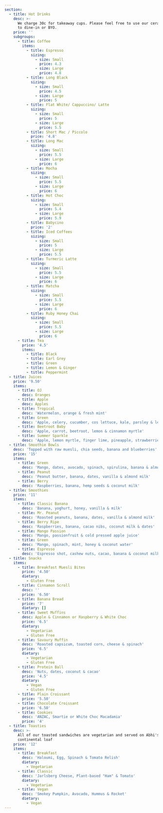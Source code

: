```yaml
---
section:
  - title: Hot Drinks
    desc: >-
      We charge 30c for takeaway cups. Please feel free to use our ceramic ones
      to dine-in or BYO.
    price: ''
    subgroups:
      - title: Coffee
        items:
          - title: Espresso
            sizing:
              - size: Small
                price: 4.3
              - size: Large
                price: 4.8
          - title: Long Black
            sizing:
              - size: Small
                price: 4.5
              - size: Large
                price: 5
          - title: Flat White/ Cappuccino/ Latte
            sizing:
              - size: Small
                price: 5
              - size: Large
                price: 5.5
          - title: Short Mac / Piccolo
            price: '4.8'
          - title: Long Mac
            sizing:
              - size: Small
                price: 5.5
              - size: Large
                price: 6
          - title: Mocha
            sizing:
              - size: Small
                price: 5.5
              - size: Large
                price: 6
          - title: Hot Choc
            sizing:
              - size: Small
                price: 5.4
              - size: Large
                price: 5.9
          - title: Babycino
            price: '2'
          - title: Iced Coffees
            sizing:
              - size: Small
                price: 5
              - size: Large
                price: 5.5
          - title: Turmeric Latte
            sizing:
              - size: Small
                price: 5.5
              - size: Large
                price: 6
          - title: Matcha
            sizing:
              - size: Small
                price: 5.5
              - size: Large
                price: 6
          - title: Ruby Honey Chai
            sizing:
              - size: Small
                price: 5.5
              - size: Large
                price: 6
      - title: Tea
        price: '4.5'
        items:
          - title: Black
          - title: Earl Grey
          - title: Green
          - title: Lemon & Ginger
          - title: Peppermint
  - title: Juices
    price: '9.50'
    items:
      - title: OJ
        desc: Oranges
      - title: Apple
        desc: Apples
      - title: Tropical
        desc: 'Watermelon, orange & fresh mint'
      - title: Green
        desc: 'Apple, celery, cucumber, cos lettuce, kale, parsley & lemon'
      - title: Beetroot Baby
        desc: 'Apple, carrot, beetroot, lemon & cinnamon myrtle'
      - title: Summer Sparkle
        desc: 'Apple, lemon myrtle, finger lime, pineapple, strawberries & lemon'
  - title: Smoothie Bowls
    desc: 'Topped with raw muesli, chia seeds, banana and blueberries'
    price: '15'
    items:
      - title: Green
        desc: 'Mango, dates, avocado, spinach, spirulina, banana & almond milk'
      - title: Peanut
        desc: 'Peanut butter, banana, dates, vanilla & almond milk'
      - title: Berry
        desc: 'Raspberries, banana, hemp seeds & coconut milk'
  - title: Smoothies
    price: '11'
    items:
      - title: Classic Banana
        desc: 'Banana, yoghurt, honey, vanilla & milk'
      - title: Mr. Peanut
        desc: 'Roasted peanuts, banana, dates, vanilla & almond milk'
      - title: Berry Ripe
        desc: 'Raspberries, banana, cacao nibs, coconut milk & dates'
      - title: Mango Passion
        desc: 'Mango, passionfruit & cold pressed apple juice'
      - title: Green
        desc: 'Mango, spinach, mint, honey & coconut water'
      - title: Espresso
        desc: 'Espresso shot, cashew nuts, cacao, banana & coconut milk'
  - title: Snacks
    items:
      - title: Breakfast Muesli Bites
        price: '4.50'
        dietary:
          - Gluten Free
      - title: Cinnamon Scroll
        desc: ''
        price: '6.50'
      - title: Banana Bread
        price: '7'
        dietary: []
      - title: Sweet Muffins
        desc: Apple & Cinnamon or Raspberry & White Choc
        price: '6.5'
        dietary:
          - Vegetarian
          - Gluten Free
      - title: Savoury Muffin
        desc: 'Roasted capsicum, toasted corn, cheese & spinach'
        price: '6.5'
        dietary:
          - Vegetarian
          - Gluten Free
      - title: Protein Ball
        desc: 'Nuts, dates, coconut & cacao'
        price: '4.5'
        dietary:
          - Vegan
          - Gluten Free
      - title: Plain Croissant
        price: '5.50'
      - title: Chocolate Croissant
        price: '6.50'
      - title: Cookies
        desc: 'ANZAC, Smartie or White Choc Macadamia'
        price: '4'
  - title: Toasties
    desc: >-
      All of our toasted sandwiches are vegetarian and served on Abhi's
      continental loaf
    price: '12'
    items:
      - title: Breakfast
        desc: 'Haloumi, Egg, Spinach & Tomato Relish'
        dietary:
          - Vegetarian
      - title: Classic
        desc: 'Jarlsberg Cheese, Plant-based "Ham" & Tomato'
        dietary:
          - Vegetarian
      - title: Vegan
        desc: 'Smokey Pumpkin, Avocado, Hummus & Rocket'
        dietary:
          - Vegan
---
```


